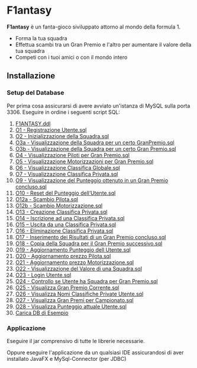 # F1antasy

**F1antasy** è un fanta-gioco siviluppato attorno al mondo della formula 1.

- Forma la tua squadra
- Effettua scambi tra un Gran Premio e l'altro per aumentare il valore della tua squadra
- Competi con i tuoi amici o con il mondo intero 

## Installazione

### Setup del Database

Per prima cosa assicurarsi di avere avviato un'istanza di MySQL sulla porta 3306.
Eseguire in ordine i seguenti script SQL:

1. [F1ANTASY.ddl](Query/F1ANTASY.ddl)
1. [O1 - Registrazione Utente.sql](Query/O1%20-%20Registrazione%20Utente.sql)
1. [O2 - Inizializzazione della Squadra.sql](Query/O2%20-%20Inizializzazione%20della%20Squadra.sql)
1. [O3a - Visualizzazione della Squadra per un certo GranPremio.sql](Query/O3a%20-%20Visualizzazione%20della%20Squadra%20per%20un%20certo%20GranPremio.sql)
1. [O3b - Visualizzazione della Squadra per un certo Gran Premio.sql](Query/O3b%20-%20Visualizzazione%20della%20Squadra%20per%20un%20certo%20Gran%20Premio.sql)
1. [O4 - Visualizzazione Piloti per Gran Premio.sql](Query/O4%20-%20Visualizzazione%20Piloti%20per%20Gran%20Premio.sql)
1. [O5 - Visualizzazione Motorizzazioni per Gran Premio.sql](Query/O5%20-%20Visualizzazione%20Motorizzazioni%20per%20Gran%20Premio.sql)
1. [O6 - Visualizzazione Classifica Globale.sql](Query/O6%20-%20Visualizzazione%20Classifica%20Globale.sql)
1. [O7 - Visualizzazione Classifica Privata.sql](Query/O7%20-%20Visualizzazione%20Classifica%20Privata.sql)
1. [O9 - Visualizzazione del Punteggio ottenuto in un Gran Premio concluso.sql](Query/O9%20-%20Visualizzazione%20del%20Punteggio%20ottenuto%20in%20un%20Gran%20Premio%20concluso.sql)
1. [O10 - Reset del Punteggio dell’Utente.sql](Query/O10%20-%20Reset%20del%20Punteggio%20dell%E2%80%99Utente.sql)
1. [O12a - Scambio Pilota.sql](Query/O12a%20-%20Scambio%20Pilota.sql)
1. [O12b - Scambio Motorizzazione.sql](Query/O12b%20-%20Scambio%20Motorizzazione.sql)
1. [O13 - Creazione Classifica Privata.sql](Query/O13%20-%20Creazione%20Classifica%20Privata.sql3)
1. [O14 – Iscrizione ad una Classifica Privata.sql](Query/O14%20%E2%80%93%20Iscrizione%20ad%20una%20Classifica%20Privata.sql)
1. [O15 – Uscita da una Classifica Privata.sql](Query/O15%20%E2%80%93%20Uscita%20da%20una%20Classifica%20Privata.sql)
1. [O16 - Eliminazione Classifica Privata.sql](Query/O16%20-%20Eliminazione%20Classifica%20Privata.sql)
1. [O17 - Inserimento dei Risultati di un Gran Premio concluso.sql](Query/O17%20-%20Inserimento%20dei%20Risultati%20di%20un%20Gran%20Premio%20concluso.sql)
1. [O18 - Copia della Squadra per il Gran Premio successivo.sql](Query/O18%20-%20Copia%20della%20Squadra%20per%20il%20Gran%20Premio%20successivo.sql)
1. [O19 - Aggiornamento Punteggio dell Utente.sql](Query/O19%20-%20Aggiornamento%20Punteggio%20dell%20Utente.sql)
1. [O20 - Aggiornamento prezzo Pilota.sql](Query/O20%20-%20Aggiornamento%20prezzo%20Pilota.sql)
1. [O21 - Aggiornamento prezzo Motorizzazione.sql](Query/O21%20-%20Aggiornamento%20prezzo%20Motorizzazione.sql)
1. [O22 - Visualizzazione del Valore di una Squadra.sql](Query/O22%20-%20Visualizzazione%20del%20Valore%20di%20una%20Squadra.sql)
1. [O23 - Login Utente.sql](Query/O23%20-%20Login%20Utente.sql)
1. [O24 - Controllo se Utente ha Squadra per Gran Premio.sql](Query/O24%20-%20Controllo%20se%20Utente%20ha%20Squadra%20per%20Gran%20Premio.sql)
1. [O25 - Visualizza Gran Premio Corrente.sql](Query/O25%20-%20Visualizza%20Gran%20Premio%20Corrente.sql)
1. [O26 - Visualizza Nomi Classifiche Private Utente.sql](Query/O26%20-%20Visualizza%20Nomi%20Classifiche%20Private%20Utente.sql)
1. [O27 - Visualizza Gran Premi per Campionato.sql](Query/O27%20-%20Visualizza%20Gran%20Premi%20per%20Campionato.sql)
1. [O28 - Visualizza Punteggio attuale Utente.sql](Query/O28%20-%20Visualizza%20Punteggio%20attuale%20Utente.sql)
1. [Carica DB di Esempio](Query/Inserimenti%20vari.sql)

### Applicazione
Eseguire il jar comprensivo di tutte le librerie necessarie.

Oppure eseguire l'applicazione da un qualsiasi IDE assicurandosi di aver installato JavaFX e MySql-Connector (per JDBC)